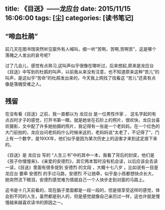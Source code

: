 title: 《目送》——龙应台
date: 2015/11/15 16:06:00
tags: [尘]
categories: [读书笔记]
---
## “啼血杜鹃”

前几天在图书馆突然听见窗外有人喊叫，细一听”苦啊，苦啊,苦啊苦”，这是哪个落魄之人发出的哀号呢?

过了几会儿，感觉有点熟习,这叫声似乎很像在哪听过，后来想起,原来是龙应台《目送》中写到的杜鹃的叫声，以前我从来没有注意，也不知道原来这种“苦儿”的叫声，是这似乎“苦命”的杜鹃发出来的，今天我上网找了找看这 “苦儿”还真有点像是落魄受难之人。
<!--more-->
## 残留

在没有看《目送》之前，我一直都以为 龙应台 是一位男性作家 ， 这名字起的有点古时才子的感觉，打开书第一眼，就是她坐在石阶上的照片，很欢快，龙应台喜欢摄影，文中配了许多她拍摄的照片，我记得有一张是一个老妈妈，在一个红色的大门前拍的，龙应台问老妈妈什么时候来这的，老妈妈说“太老了，不记得了”，门上有一个数字，是19XX年，他们似乎是因为某次历史上的迫害才来到这定居下来的。

《目送》是 龙应台 写的 “人生三书”中的其中一本，我看了背后的封皮，他们是《孩子你慢慢来》、《亲爱的安德烈》，其它两本暂时没有机会读，以后应该会去读一读，《目送》里面有很多提到 安德烈 的文段 ，大概十七八岁 。比如说有一目是 龙应台 要牵 安德烈 的手过马路，安德烈 不让她牵，似乎是小孩都想快点长大，她突然流下眼泪，安德烈感觉难为情就自己一个人快步走到对面的马路上。

这书是十几天前看的，现在脑子里面都是一段一段的，但是很享受这样的感觉，体会到不同的人生，虽然都是别人的，但是感觉就像自己亲历过一样，这也许就是慢慢越来越喜欢读书的原因之一。